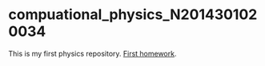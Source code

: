 # compuational_physics_N2014301020034
This is my first physics repository.
[First homework](https://www.evernote.com/shard/s140/sh/cc123466-b2ec-40e2-9273-c93a80724f22/46ac763efcd14039f0b78865e0831a06).
